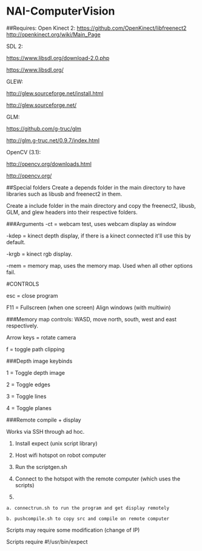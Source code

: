 # NAI-ComputerVision

##Requires:
Open Kinect 2:
https://github.com/OpenKinect/libfreenect2
http://openkinect.org/wiki/Main_Page


SDL 2:

https://www.libsdl.org/download-2.0.php

https://www.libsdl.org/


GLEW:

http://glew.sourceforge.net/install.html

http://glew.sourceforge.net/


GLM:

https://github.com/g-truc/glm

http://glm.g-truc.net/0.9.7/index.html


OpenCV (3.1):

http://opencv.org/downloads.html

http://opencv.org/


##Special folders
Create a depends folder in the main directory to have libraries such as libusb and freenect2 in them.

Create a include folder in the main directory and copy the freenect2, libusb, GLM, and glew headers into their respective folders.


###Arguments
-ct = webcam test, uses webcam display as window

-kdep = kinect depth display, if there is a kinect connected it'll use this by default.

-krgb = kinect rgb display.

-mem = memory map, uses the memory map. Used when all other options fail.


#CONTROLS

esc = close program

F11 = Fullscreen (when one screen) Align windows (with multiwin)

###Memory map controls:
WASD, move north, south, west and east respectively.

Arrow keys = rotate camera

f = toggle path clipping

###Depth image keybinds

1 = Toggle depth image

2 = Toggle edges

3 = Toggle lines

4 = Toggle planes


###Remote compile + display

Works via SSH through ad hoc.

1) Install expect (unix script library)

2) Host wifi hotspot on robot computer

3) Run the scriptgen.sh <ssh connection> <path to nai folder on robot computer> <password to login>

4) Connect to the hotspot with the remote computer (which uses the scripts)

5)

	a. connectrun.sh to run the program and get display remotely

	b. pushcompile.sh to copy src and compile on remote computer


Scripts may require some modification (change of IP)

Scripts require #!/usr/bin/expect
